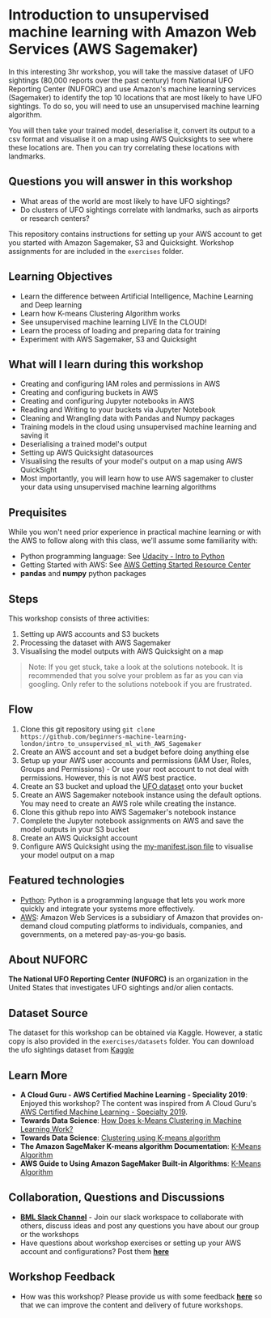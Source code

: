 # Introduction to unsupervised machine learning with Amazon Web Services (AWS Sagemaker)

In this interesting 3hr workshop, you will take the massive dataset of UFO sightings (80,000 reports over the past century) from National UFO Reporting Center (NUFORC) and use Amazon's machine learning services (Sagemaker) to identify the top 10 locations that are most likely to have UFO sightings. To do so, you will need to use an unsupervised machine learning algorithm.

You will then take your trained model, deserialise it, convert its output to a csv format and visualise it on a map using AWS Quicksights to see where these locations are. Then you can try correlating these locations with landmarks.

## Questions you will answer in this workshop

- What areas of the world are most likely to have UFO sightings?
- Do clusters of UFO sightings correlate with landmarks, such as airports or research centers?

This repository contains instructions for setting up your AWS account to get you started with Amazon Sagemaker, S3 and Quicksight. Workshop assignments for are included in the `exercises` folder.

## Learning Objectives

- Learn the difference between Artificial Intelligence, Machine Learning and Deep learning
- Learn how K-means Clustering Algorithm works
- See unsupervised machine learning LIVE In the CLOUD!
- Learn the process of loading and preparing data for training
- Experiment with AWS Sagemaker, S3 and Quicksight

## What will I learn during this workshop

- Creating and configuring IAM roles and permissions in AWS
- Creating and configuring buckets in AWS
- Creating and configuring Jupyter notebooks in AWS
- Reading and Writing to your buckets via Jupyter Notebook
- Cleaning and Wrangling data with Pandas and Numpy packages
- Training models in the cloud using unsupervised machine learning and saving it
- Deserialising a trained model's output
- Setting up AWS Quicksight datasources
- Visualising the results of your model's output on a map using AWS QuickSight
- Most importantly, you will learn how to use AWS sagemaker to cluster your data using unsupervised machine learning algorithms

## Prequisites

While you won't need prior experience in practical machine learning or with the AWS to follow along with this class, we'll assume some familiarity with:

- Python programming language: See [Udacity - Intro to Python](https://eu.udacity.com/course/introduction-to-python--ud1110)
- Getting Started with AWS: See [AWS Getting Started Resource Center](https://aws.amazon.com/getting-started)
- **pandas** and **numpy** python packages

## Steps

This workshop consists of three activities:

1. Setting up AWS accounts and S3 buckets
2. Processing the dataset with AWS Sagemaker
3. Visualising the model outputs with AWS Quicksight on a map

> Note: If you get stuck, take a look at the solutions notebook. It is recommended that you solve your problem as far as you can via googling. Only refer to the solutions notebook if you are frustrated.

## Flow

1. Clone this git repository using `git clone https://github.com/beginners-machine-learning-london/intro_to_unsupervised_ml_with_AWS_Sagemaker`
2. Create an AWS account and set a budget before doing anything else
3. Setup up your AWS user accounts and permissions (IAM User, Roles, Groups and Permissions) - Or use your root account to not deal with permissions. However, this is not AWS best practice.
4. Create an S3 bucket and upload the [UFO dataset](https://github.com/beginners-machine-learning-london/intro_to_unsupervised_ml_with_AWS_Sagemaker/tree/master/exercises/datasets) onto your bucket
5. Create an AWS Sagemaker notebook instance using the default options. You may need to create an AWS role while creating the instance.
6. Clone this github repo into AWS Sagemaker's notebook instance
7. Complete the Jupyter notebook assignments on AWS and save the model outputs in your S3 bucket
8. Create an AWS Quicksight account
9. Configure AWS Quicksight using the [my-manifest.json file](https://github.com/beginners-machine-learning-london/intro_to_unsupervised_ml_with_AWS_Sagemaker/tree/master/exercises/quicksight) to visualise your model output on a map

## Featured technologies

- [Python](https://www.python.org/): Python is a programming language that lets you work more quickly and integrate your systems more effectively.
- [AWS](https://aws.amazon.com): Amazon Web Services is a subsidiary of Amazon that provides on-demand cloud computing platforms to individuals, companies, and governments, on a metered pay-as-you-go basis.

## About NUFORC

**The National UFO Reporting Center (NUFORC)** is an organization in the United States that investigates UFO sightings and/or alien contacts.

## Dataset Source

The dataset for this workshop can be obtained via Kaggle. However, a static copy is also provided in the `exercises/datasets` folder. You can download the ufo sightings dataset from [Kaggle](https://www.kaggle.com/NUFORC/ufo-sightings)

## Learn More

- **A Cloud Guru - AWS Certified Machine Learning - Speciality 2019**: Enjoyed this workshop? The content was inspired from A Cloud Guru's [AWS Certified Machine Learning - Specialty 2019](https://acloud.guru/learn/aws-certified-machine-learning-specialty).
- **Towards Data Science**: [How Does k-Means Clustering in Machine Learning Work?](https://towardsdatascience.com/how-does-k-means-clustering-in-machine-learning-work-fdaaaf5acfa0)
- **Towards Data Science**: [Clustering using K-means algorithm](https://towardsdatascience.com/clustering-using-k-means-algorithm-81da00f156f6)
- **The Amazon SageMaker K-means algorithm Documentation**: [K-Means Algorithm](https://sagemaker.readthedocs.io/en/stable/kmeans.html)
- **AWS Guide to Using Amazon SageMaker Built-in Algorithms**: [K-Means Algorithm](https://docs.aws.amazon.com/sagemaker/latest/dg/k-means.html)

## Collaboration, Questions and Discussions

- [**BML Slack Channel**](http://tiny.cc/bmlslack) - Join our slack workspace to collaborate with others, discuss ideas and post any questions you have about our group or the workshops
- Have questions about workshop exercises or setting up your AWS account and configurations? Post them [**here**](https://app.slack.com/client/TLQ81UB7A/CLHTZDGGZ)

## Workshop Feedback

- How was this workshop? Please provide us with some feedback [**here**](http://tiny.cc/BMLfeedback) so that we can improve the content and delivery of future workshops.
